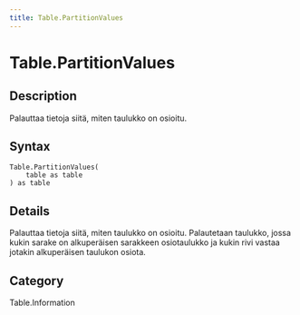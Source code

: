 ```yaml
---
title: Table.PartitionValues
---
```


# Table.PartitionValues


## Description

Palauttaa tietoja siitä, miten taulukko on osioitu.


## Syntax

```powerquery
Table.PartitionValues(
    table as table
) as table
```


## Details

Palauttaa tietoja siitä, miten taulukko on osioitu.  Palautetaan taulukko, jossa kukin sarake on alkuperäisen sarakkeen osiotaulukko ja kukin rivi vastaa jotakin alkuperäisen taulukon osiota.



## Category
Table.Information
